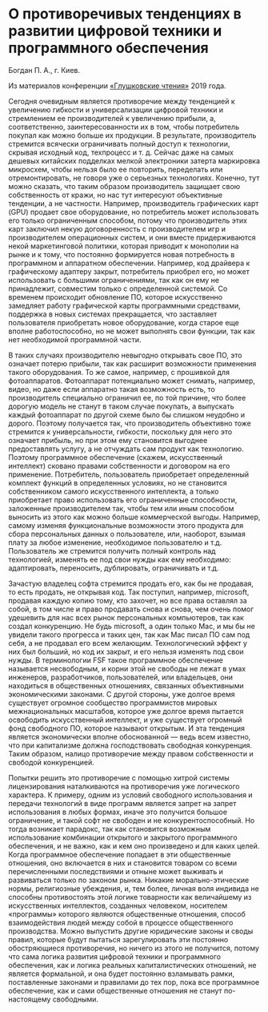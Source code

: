 # О противоречивых тенденциях в развитии цифровой техники и программного обеспечения

Богдан П. А., г. Киев.

Из материалов конференции [«Глушковские чтения»](../глушковские-чтения.md) 2019 года.

Сегодня очевидным является противоречие между тенденцией к увеличению гибкости и универсализации цифровой техники и стремлением ее производителей к увеличению прибыли, а, соответственно, заинтересованности их в том, чтобы потребитель покупал как можно больше их продукции. В результате, производитель стремится всячески ограничивать полный доступ к технологии, скрывая исходный код, техпроцесс и т. д. Сейчас даже на самых дешевых китайских подделках мелкой электроники затерта маркировка микросхем, чтобы нельзя было ее повторить, переделать или отремонтировать, не говоря уже о серьезных технологиях. Конечно, тут можно сказать, что таким образом производитель защищает свою собственность от кражи, но нас тут интересуют объективные тенденции, а не частности. Например, производитель графических карт (GPU) продает свое оборудование, но потребитель может использовать его только ограниченным способом, потому что производитель этих карт заключил некую договоренность с производителем игр и производителем операционных систем, и они вместе придерживаются некой маркетинговой политики, которая приводит к монополии на рынке и к тому, что постоянно формируется новая потребность в программном и аппаратном обеспечении. Например, код драйвера к графическому адаптеру закрыт, потребитель приобрел его, но может использовать с большими ограничениями, так как он ему не принадлежит, совместим только с определенной системой. Со временем происходит обновление ПО, которое искусственно замедляет работу графической карты программными средствами, поддержка в новых системах прекращается, что заставляет пользователя приобретать новое оборудование, когда старое еще вполне работоспособно, но не может выполнять свои функции, так как нет необходимой программной части.

В таких случаях производителю невыгодно открывать свое ПО, это означает потерю прибыли, так как расширит возможности применения такого оборудования. То же самое, например, с прошивкой для фотоаппаратов. Фотоаппарат потенциально может снимать, например, видео, но даже если аппаратно такая возможность есть, то производитель специально ограничил ее, по той причине, что более дорогую модель не станут в таком случае покупать, а выпускать каждый фотоаппарат по другой схеме было бы слишком неудобно и дорого. Поэтому получается так, что производитель объективно тоже стремится к универсальности, гибкости, поскольку для него это означает прибыль, но при этом ему становится выгоднее предоставлять услугу, а не отчуждать сам продукт как технологию. Поэтому программное обеспечение (скажем, искусственный интеллект) сковано правами собственности и договором на его применение. Потребитель, пользователь приобретает определенный комплект функций в определенных условиях, но не становится собственником самого искусственного интеллекта, а только приобретает право использовать его ограниченные способности, заложенные производителем так, чтобы тем или иным способом выносить из этого как можно больше коммерческой выгоды. Например, самому изменяя функциональные возможности этого продукта для сбора персональных данных о пользователе, или, наоборот, взымая плату за любое изменение, необходимое пользователю и т.д. Пользователь же стремится получить полный контроль над технологией, изменять ее под свои нужды как ему необходимо: адаптировать, переносить, дублировать, ограничивать и т.д.

Зачастую владелец софта стремится продать его, как бы не продавая, то есть продать, не открывая код. Так поступил, например, microsoft, продавая каждую копию тому, кто захочет, но все права оставлял за собой, в том числе и право продавать снова и снова, чем очень помог удешевить для нас всех рынок персональных компьютеров, так как создал конкуренцию. Не будь microsoft, а один только Mac, и мы бы не увидели такого прогресса и таких цен, так как Мас писал ПО сам под себя, а не продавал его всем желающим. Технологический эффект у них был больший, но код их закрыт, и его нельзя изменять под свои нужды. В терминологии FSF такое программное обеспечение называется несвободным, и корни этой не свободы не лежат в умах инженеров, разработчиков, пользователей, или владельцев, они находиться в общественных отношениях, связанных объективными экономическими законами. С другой стороны, уже долгое время существует огромное сообщество программистов мировых межнациональных масштабов, которое уже долгое время пытается освободить искусственный интеллект, и уже существует огромный фонд свободного ПО, которое называют открытым. И эта тенденция является экономически вполне обоснованной — ведь всем известно, что при капитализме должна господствовать свободная конкуренция. Таким образом, налицо противоречие между правом собственности и свободой конкуренцией.

Попытки решить это противоречие с помощью хитрой системы лицензирования наталкиваются на противоречия уже логического характера. К примеру, одним из условий свободного использования и передачи технологий в виде программ является запрет на запрет использования в любых формах, иначе это получится большое ограничение, и такой софт не свободен и не конкурентоспособный. Но тогда возникает парадокс, так как становится возможным использование комбинации открытого и закрытого программного обеспечения, и не важно, как и кем оно произведено и для каких целей. Когда программное обеспечение попадает в эти общественные отношения, оно включается в них и становится товаром со всеми перечисленными последствиями и отныне может выживать и развиваться только по законом рынка. Никакие морально-этические нормы, религиозные убеждения, и, тем более, личная воля индивида не способны противостоять этой логике товарности как величайшему из искусственных интеллектов, созданных человеком, носителем «программы» которого являются общественные отношения, способ взаимодействия людей между собой в процессе общественного производства. Можно выпустить другие юридические законы и своды правил, которые будут пытаться зарегулировать эти постоянно обостряющиеся противоречия, но ничего из этого не получится, потому что сама логика развития цифровой техники и программного обеспечения, как и логика реальных капиталистических отношений, не является формальной, и она будет постоянно взламывать рамки, поставленные законами и правилами до тех пор, пока все программное обеспечение, как и сами общественные отношения не станут по-настоящему свободными.